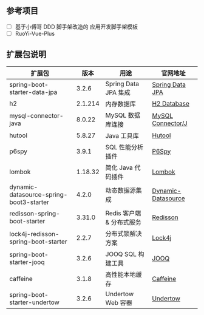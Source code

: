 ## 参考项目

- [ ] 基于小傅哥 DDD 脚手架改造的 应用开发脚手架模板
- [ ] RuoYi-Vue-Plus

## 扩展包说明

| 扩展包                                     | 版本      | 用途                 | 官网地址                                                                                     |
|-----------------------------------------|---------|--------------------|------------------------------------------------------------------------------------------|
| spring-boot-starter-data-jpa            | 3.2.6   | Spring Data JPA 集成 | [Spring Data JPA](https://spring.io/projects/spring-data-jpa)                            |
| h2                                      | 2.1.214 | 内存数据库              | [H2 Database](http://www.h2database.com/html/main.html)                                  |
| mysql-connector-java                    | 8.0.22  | MySQL 数据库连接        | [MySQL Connector/J](https://dev.mysql.com/downloads/connector/j/)                        |
| hutool                                  | 5.8.27  | Java 工具库           | [Hutool](https://hutool.cn/)                                                             |
| p6spy                                   | 3.9.1   | SQL 性能分析插件         | [P6Spy](https://p6spy.readthedocs.io/en/latest/)                                         |
| lombok                                  | 1.18.32 | 简化 Java 代码插件       | [Lombok](https://projectlombok.org/)                                                     |
| dynamic-datasource-spring-boot3-starter | 4.2.0   | 动态数据源集成            | [Dynamic-Datasource](https://github.com/baomidou/dynamic-datasource-spring-boot-starter) |
| redisson-spring-boot-starter            | 3.31.0  | Redis 客户端 & 分布式服务  | [Redisson](https://github.com/redisson/redisson)                                         |
| lock4j-redisson-spring-boot-starter     | 2.2.7   | 分布式锁解决方案           | [Lock4j](https://github.com/baomidou/lock4j)                                             |
| spring-boot-starter-jooq                | 3.2.6   | JOOQ SQL 构建工具      | [JOOQ](https://www.jooq.org/)                                                            |
| caffeine                                | 3.1.8   | 高性能本地缓存            | [Caffeine](https://github.com/ben-manes/caffeine)                                        |
| spring-boot-starter-undertow            | 3.2.6   | Undertow Web 容器    | [Undertow](https://undertow.io/)                                                         |

